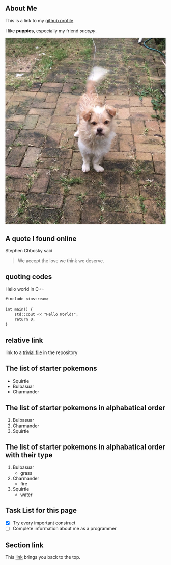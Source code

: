 ## About Me

This is a link to my [github profile](https://github.com/Ruzhuang)

I like **puppies**, especially my friend *snoopy*.

![snoopy](snoopy.jpg)

## A quote I found online

Stephen Chbosky said
> We accept the love we think we deserve.

## quoting codes
Hello world in C++
```
#include <iostream>

int main() {
    std::cout << "Hello World!";
    return 0;
}
```

## relative link

link to a [trivial file](trivial.md) in the repository


## The list of starter pokemons
- Squirtle
- Bulbasuar
- Charmander


## The list of starter pokemons in alphabatical order
1. Bulbasuar
2. Charmander
3. Squirtle

## The list of starter pokemons in alphabatical order with their type
1. Bulbasuar
   - grass
2. Charmander
   - fire
3. Squirtle
   - water

## Task List for this page

- [x] Try every important construct
- [ ] Complete information about me as a programmer

## Section link
This [link](#about-me) brings you back to the top.